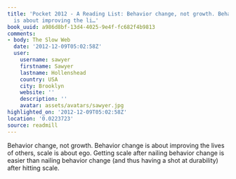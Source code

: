 ```yaml
---
title: 'Pocket 2012 - A Reading List: Behavior change, not growth. Behavior change
  is about improving the li…'
book_uuid: a986d8bf-13d4-4025-9e4f-fc682f4b9813
comments:
- body: The Slow Web
  date: '2012-12-09T05:02:58Z'
  user:
    username: sawyer
    firstname: Sawyer
    lastname: Hollenshead
    country: USA
    city: Brooklyn
    website: ''
    description: ''
    avatar: assets/avatars/sawyer.jpg
highlighted_on: '2012-12-09T05:02:58Z'
location: '0.0223723'
source: readmill
---
```


Behavior change, not growth. Behavior change is about improving the lives of others, scale is about ego. Getting scale after nailing behavior change is easier than nailing behavior change (and thus having a shot at durability) after hitting scale.